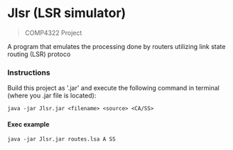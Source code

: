 # Jlsr (LSR simulator)

> COMP4322 Project

A program that emulates the processing done by routers utilizing link state routing (LSR) protoco

### Instructions

Build this project as '.jar' and execute the following command in terminal (where you .jar file is located):

```
java -jar Jlsr.jar <filename> <source> <CA/SS>
```

#### Exec example

```
java -jar Jlsr.jar routes.lsa A SS
```
